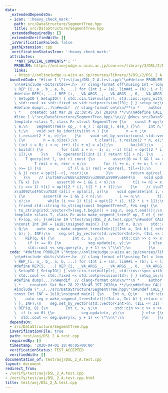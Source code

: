 ```yaml
---
data:
  _extendedDependsOn:
  - icon: ':heavy_check_mark:'
    path: src/DataStructure/SegmentTree.hpp
    title: src/DataStructure/SegmentTree.hpp
  _extendedRequiredBy: []
  _extendedVerifiedWith: []
  _isVerificationFailed: false
  _pathExtension: cpp
  _verificationStatusIcon: ':heavy_check_mark:'
  attributes:
    '*NOT_SPECIAL_COMMENTS*': ''
    PROBLEM: https://onlinejudge.u-aizu.ac.jp/courses/library/3/DSL/2/DSL_2_A
    links:
    - https://onlinejudge.u-aizu.ac.jp/courses/library/3/DSL/2/DSL_2_A
  bundledCode: "#line 1 \"test/aoj/DSL_2_A.test.cpp\"\n#define PROBLEM \"https://onlinejudge.u-aizu.ac.jp/courses/library/3/DSL/2/DSL_2_A\"\
    \n\n#include <bits/stdc++.h>  // clang-format off\nusing Int = long long;\n#define\
    \ REP_(i, a_, b_, a, b, ...) for (Int i = (a), lim##i = (b); i < lim##i; i++)\n\
    #define REP(i, ...) REP_(i, __VA_ARGS__, __VA_ARGS__, 0, __VA_ARGS__)\nstruct\
    \ SetupIO { SetupIO() { std::cin.tie(nullptr), std::ios::sync_with_stdio(false),\
    \ std::cout << std::fixed << std::setprecision(13); } } setup_io;\n#ifndef _MY_DEBUG\n\
    #define dump(...)\n#endif  // clang-format on\n\n/**\n *    author:  knshnb\n\
    \ *    created: Sat Mar 28 22:38:45 JST 2020\n **/\n\n#define CALL_FROM_TEST\n\
    #line 1 \"src/DataStructure/SegmentTree.hpp\"\n/// @docs src/DataStructure/SegmentTree.md\n\
    template <class T, class F> struct SegmentTree {\n    const F op;\n    const T\
    \ e;\n    SegmentTree(F op_, T e_) : op(op_), e(e_) {}\n    int n;\n    std::vector<T>\
    \ t;\n    void set_by_identity(int n_) {\n        n = n_;\n        t.clear(),\
    \ t.resize(2 * n, e);\n    }\n    void set_by_vector(const std::vector<T>& a)\
    \ {\n        n = a.size();\n        t.clear(), t.resize(2 * n, e);\n        for\
    \ (int i = 0; i < n; i++) t[i + n] = a[i];\n        build();\n    }\n    void\
    \ build() {\n        for (int i = n - 1; i; --i) t[i] = op(t[2 * i], t[2 * i +\
    \ 1]);\n    }\n    T& operator[](int i) { return t[i + n]; }\n    // [l, r)\n\
    \    T query(int l, int r) const {\n        assert(0 <= l && l <= r && r <= n);\n\
    \        T resl = e, resr = e;\n        for (l += n, r += n; l < r; l >>= 1, r\
    \ >>= 1) {\n            if (l & 1) resl = op(resl, t[l++]);\n            if (r\
    \ & 1) resr = op(t[--r], resr);\n        }\n        return op(resl, resr);\n \
    \   }\n    // i\u756A\u76EE\u3092x\u306B\u5909\u66F4\n    void update(int i, const\
    \ T& x) {\n        assert(0 <= i && i < n);\n        t[i += n] = x;\n        while\
    \ (i >>= 1) t[i] = op(t[2 * i], t[2 * i + 1]);\n    }\n    // i\u756A\u76EE\u306B\
    x\u3092\u4F5C\u7528 (a[i] = op(a[i], x))\n    void operate(int i, const T& x)\
    \ {\n        assert(0 <= i && i < n);\n        i += n;\n        t[i] = op(t[i],\
    \ x);\n        while (i >>= 1) t[i] = op(t[2 * i], t[2 * i + 1]);\n    }\n   \
    \ friend std::string to_string(const SegmentTree<T, F>& seg) {\n        return\
    \ to_string(std::vector<T>(seg.t.begin() + seg.n, seg.t.end()));\n    }\n};\n\
    template <class T, class F> auto make_segment_tree(F op, T e) { return SegmentTree<T,\
    \ F>(op, e); }\n#line 19 \"test/aoj/DSL_2_A.test.cpp\"\n#undef CALL_FROM_TEST\n\
    \nconst Int INF = 1e18;\nsigned main() {\n    Int n, Q;\n    std::cin >> n >>\
    \ Q;\n    auto seg = make_segment_tree<Int>([](Int a, Int b) { return std::min(a,\
    \ b); }, INF);\n    seg.set_by_vector(std::vector<Int>(n, (1LL << 31) - 1));\n\
    \    REP(q, Q) {\n        Int c, x, y;\n        std::cin >> c >> x >> y;\n   \
    \     if (c == 0) {\n            seg.update(x, y);\n        } else {\n       \
    \     std::cout << seg.query(x, y + 1) << \"\\n\";\n        }\n    }\n}\n"
  code: "#define PROBLEM \"https://onlinejudge.u-aizu.ac.jp/courses/library/3/DSL/2/DSL_2_A\"\
    \n\n#include <bits/stdc++.h>  // clang-format off\nusing Int = long long;\n#define\
    \ REP_(i, a_, b_, a, b, ...) for (Int i = (a), lim##i = (b); i < lim##i; i++)\n\
    #define REP(i, ...) REP_(i, __VA_ARGS__, __VA_ARGS__, 0, __VA_ARGS__)\nstruct\
    \ SetupIO { SetupIO() { std::cin.tie(nullptr), std::ios::sync_with_stdio(false),\
    \ std::cout << std::fixed << std::setprecision(13); } } setup_io;\n#ifndef _MY_DEBUG\n\
    #define dump(...)\n#endif  // clang-format on\n\n/**\n *    author:  knshnb\n\
    \ *    created: Sat Mar 28 22:38:45 JST 2020\n **/\n\n#define CALL_FROM_TEST\n\
    #include \"../../src/DataStructure/SegmentTree.hpp\"\n#undef CALL_FROM_TEST\n\n\
    const Int INF = 1e18;\nsigned main() {\n    Int n, Q;\n    std::cin >> n >> Q;\n\
    \    auto seg = make_segment_tree<Int>([](Int a, Int b) { return std::min(a, b);\
    \ }, INF);\n    seg.set_by_vector(std::vector<Int>(n, (1LL << 31) - 1));\n   \
    \ REP(q, Q) {\n        Int c, x, y;\n        std::cin >> c >> x >> y;\n      \
    \  if (c == 0) {\n            seg.update(x, y);\n        } else {\n          \
    \  std::cout << seg.query(x, y + 1) << \"\\n\";\n        }\n    }\n}\n"
  dependsOn:
  - src/DataStructure/SegmentTree.hpp
  isVerificationFile: true
  path: test/aoj/DSL_2_A.test.cpp
  requiredBy: []
  timestamp: '2020-04-01 18:40:05+09:00'
  verificationStatus: TEST_ACCEPTED
  verifiedWith: []
documentation_of: test/aoj/DSL_2_A.test.cpp
layout: document
redirect_from:
- /verify/test/aoj/DSL_2_A.test.cpp
- /verify/test/aoj/DSL_2_A.test.cpp.html
title: test/aoj/DSL_2_A.test.cpp
---
```

